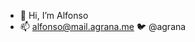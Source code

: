 - 👋 Hi, I’m Alfonso
- 📫 alfonso@mail.agrana.me 🐦 @agrana

<!---
agrana/agrana is a ✨ special ✨ repository because its `README.md` (this file) appears on your GitHub profile.
You can click the Preview link to take a look at your changes.
--->
